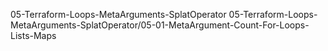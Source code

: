 05-Terraform-Loops-MetaArguments-SplatOperator
05-Terraform-Loops-MetaArguments-SplatOperator/05-01-MetaArgument-Count-For-Loops-Lists-Maps
